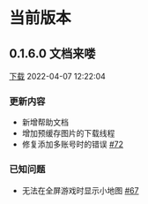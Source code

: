 # 当前版本

## 0.1.6.0 文档来喽 <Badge text="预览版" />

[下载](https://file.xunkong.cc/download/desktop/Xunkong.Desktop.Package_0.1.6.0_x64.msixbundle)
2022-04-07 12:22:04

### 更新内容

- 新增帮助文档
- 增加预缓存图片的下载线程
- 修复添加多账号时的错误 [#72](https://github.com/Scighost/Xunkong/issues/72)

### 已知问题

- 无法在全屏游戏时显示小地图 [#67](https://github.com/Scighost/Xunkong/issues/67)
